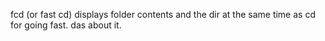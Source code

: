fcd (or fast cd) displays folder contents and the dir at the same time as cd for going fast.
das about it.
